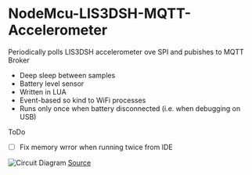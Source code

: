 # NodeMcu-LIS3DSH-MQTT-Accelerometer

Periodically polls LIS3DSH accelerometer ove SPI and pubishes to MQTT Broker

* Deep sleep between samples
* Battery level sensor
* Written in LUA
* Event-based so kind to WiFi processes
* Runs only once when battery disconnected (i.e. when debugging on USB)

ToDo
- [ ] Fix memory wrror when running twice from IDE

![Circuit Diagram](https://api.circuit-diagram.org/document/store/render/bc4837dfeb004d6ab27e804357bb4d59.svg?h=beae84)
[Source](https://www.circuit-diagram.org/circuits/bc4837dfeb004d6ab27e804357bb4d59)
